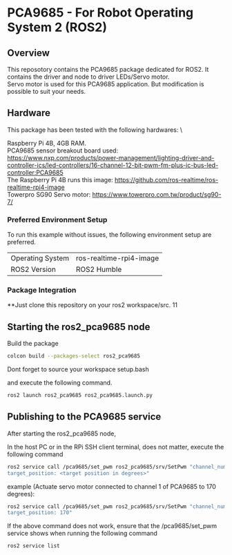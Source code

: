 # PCA9685 - For Robot Operating System 2 (ROS2)

## Overview

This reposotory contains the PCA9685 package dedicated for ROS2. It contains the driver and node to driver LEDs/Servo motor. \
Servo motor is used for this PCA9685 application. But modification is possible to suit your needs.

## Hardware

This package has been tested with the following hardwares: \

Raspberry Pi 4B, 4GB RAM. \
PCA9685 sensor breakout board used: https://www.nxp.com/products/power-management/lighting-driver-and-controller-ics/led-controllers/16-channel-12-bit-pwm-fm-plus-ic-bus-led-controller:PCA9685 \
The Raspberry Pi 4B runs this image: https://github.com/ros-realtime/ros-realtime-rpi4-image \
Towerpro SG90 Servo motor: https://www.towerpro.com.tw/product/sg90-7/

### Preferred Environment Setup

To run this example without issues, the following environment setup are preferred.

|                  |                          |
|------------------|--------------------------|
| Operating System | ros-realtime-rpi4-image  |
| ROS2 Version     | ROS2 Humble              |

### Package Integration

**Just clone this repository on your ros2 workspace/src.
11
## Starting the ros2_pca9685 node

Build the package
```bash
colcon build --packages-select ros2_pca9685
```
Dont forget to source your workspace setup.bash

and execute the following command.

```bash
ros2 launch ros2_pca9685 ros2_pca9685.launch.py
```

## Publishing to the PCA9685 service

After starting the ros2_pca9685 node,

In the host PC or in the RPi SSH client terminal, does not matter, execute the following command

```bash
ros2 service call /pca9685/set_pwm ros2_pca9685/srv/SetPwm "channel_num: <pca9685 channel number>
target_position: <target position in degrees>"
```

example (Actuate servo motor connected to channel 1 of PCA9685 to 170 degrees):
```bash
ros2 service call /pca9685/set_pwm ros2_pca9685/srv/SetPwm "channel_num: 1
target_position: 170"
```

If the above command does not work, ensure that the /pca9685/set_pwm service shows when running the following command

```bash
ros2 service list
```
